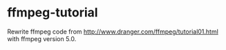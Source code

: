 # ffmpeg-tutorial
Rewrite ffmpeg code from http://www.dranger.com/ffmpeg/tutorial01.html with ffmpeg version 5.0.
